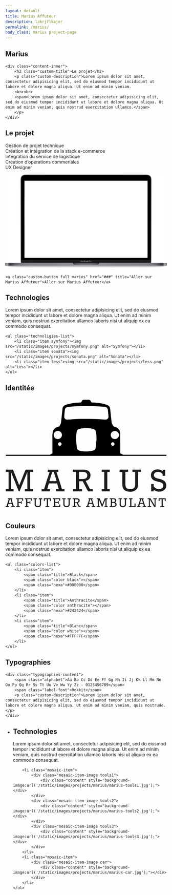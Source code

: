 ```yaml
---
layout: default
title: Marius Affuteur
description: lakrjflkajer
permalink: /marius/
body_class: marius project-page
---
```


<section class="header-project-wrapper">
    <span class="multiline">
        <h1 class="custom-main-title">Marius</h1>
    </span>
</section>

<section class="concept-wrapper padding-section">
    <div class="background" style="background-image: url('http://bit.ly/2m0axvo');"></div>

    <div class="content-inner">
        <h2 class="custom-title">Le projet</h2>
        <p class="custom-description">Lorem ipsum dolor sit amet, consectetur adipisicing elit, sed do eiusmod tempor incididunt ut labore et dolore magna aliqua. Ut enim ad minim veniam.
        <br><br>
        <span>Lorem ipsum dolor sit amet, consectetur adipisicing elit, sed do eiusmod tempor incididunt ut labore et dolore magna aliqua. Ut enim ad minim veniam, quis nostrud exercitation ullamco.</span>
        </p>
    </div>
</section>

<section class="roles-wrapper padding-section">
    <h2 class="custom-title">Le projet</h2>
    <p class="custom-description">
        Gestion de projet technique<br>
        Création et intégration de la stack e-commerce<br>
        Intégration du service de logistique<br>
        Création d’opérations commeriales<br>
        UX Designer
    </p>
</section>

<section class="screen-insitu-wrapper padding-section">
    <div class="screen-wrapper">
        <img class="screen" src="/static/images/projects/screen.png" alt="Écran">
        <div class="website" style="background-image: url('');"></div>
    </div>

    <a class="custom-button full marius" href="###" title="Aller sur Marius Affuteur">Aller sur Marius Affuteur</a>
</section>

<section class="technoligies-wrapper padding-section">
    <div class="content-inner">
        <h2 class="custom-title left black">Technologies</h2>
        <p class="custom-description left gray">Lorem ipsum dolor sit amet, consectetur adipisicing elit, sed do eiusmod tempor incididunt ut labore et dolore magna aliqua. Ut enim ad minim veniam, quis nostrud exercitation ullamco laboris nisi ut aliquip ex ea commodo consequat.</p>
    </div>

    <ul class="technoligies-list">
        <li class="item symfony"><img src="/static/images/projects/symfony.png" alt="Symfony"></li>
        <li class="item sonata"><img src="/static/images/projects/sonata.png" alt="Sonata"></li>
        <li class="item less"><img src="/static/images/projects/less.png" alt="Less"></li>
    </ul>
</section>

<section class="identity-wrapper padding-section">
    <h2 class="custom-title center black">Identitée</h2>
    <div class="marius-logo">
        <svg xmlns="http://www.w3.org/2000/svg" viewBox="0 0 281.9 199.3">
            <style>.st0{fill:#1d1e1c}.st2{fill:none;stroke:#000;stroke-width:2;stroke-miterlimit:10}</style>
            <path class="st0" d="M12.1 176.4v1.6h-1.3c.6 1.8 1.1 3.2 1.4 4.3.3 1.1.6 1.8.7 2.1l.9 3c.3 1 .6 1.9.8 2.7h1.8v1.5h-6V190h2l-1.1-4H5.4l-1.1 4h2v1.5h-6V190h1.8c.3-.9.5-1.9.8-2.9.3-1 .6-2 1-3.1.3-1 .7-2.1 1-3.1.3-1 .7-2 1-3H4.7v-1.6h7.4zm-1.2 8c-.2-.6-.4-1.4-.7-2.4-.3-1.1-.7-2.4-1.3-4h-1c-.6 1.6-1 2.9-1.3 4-.3 1.1-.6 1.9-.7 2.4h5zM23.2 184.6v5.4h2v1.5H19V190h2v-12.1h-2v-1.6h12v4.2h-1.7v-2.7h-6.2v5h4.1v-1.5h1.3v4.7h-1.3v-1.5h-4zM38.4 184.6v5.4h2v1.5h-6.2V190h2v-12.1h-2v-1.6h12v4.2h-1.7v-2.7h-6.2v5h4.1v-1.5h1.3v4.7h-1.3v-1.5h-4zM49.2 177.9v-1.6h5.9v1.6h-1.9v8.6c0 .6.1 1.1.2 1.5.1.4.3.8.6 1.1.3.3.6.5 1.1.7.4.1 1 .2 1.6.2.7 0 1.2-.1 1.7-.2.5-.2.8-.4 1.1-.7s.5-.7.6-1.1c.1-.4.2-1 .2-1.5V178h-1.9v-1.6h5.9v1.6h-2v8.6c0 .9-.1 1.8-.4 2.4-.3.7-.7 1.2-1.2 1.6-.5.4-1.1.7-1.7.9s-1.4.3-2.1.3c-1.2 0-2.1-.1-2.9-.4-.7-.3-1.3-.7-1.7-1.2-.4-.5-.7-1-.9-1.7-.2-.6-.2-1.3-.2-2v-.5-1-1.4-1.5-1.5-2.7h-2zM70.1 190h2.3v-12.1h-3.5v3h-1.7v-4.6h12.4v4.6h-1.7v-3h-3.4V190h2.3v1.5h-6.7V190zM83 190h2v-12.1h-2v-1.6h12.8v4.2h-1.7v-2.7h-6.9v5H92v-1.5h1.3v4.7H92v-1.5h-4.7v5.4h6.9v-2.8h1.7v4.3H83V190zM99.4 177.9v-1.6h5.9v1.6h-1.9v8.6c0 .6.1 1.1.2 1.5.1.4.3.8.6 1.1.3.3.6.5 1.1.7.4.1 1 .2 1.6.2.7 0 1.2-.1 1.7-.2.5-.2.8-.4 1.1-.7s.5-.7.6-1.1.2-1 .2-1.5V178h-1.9v-1.6h5.9v1.6h-2v8.6c0 .9-.1 1.8-.4 2.4-.3.7-.7 1.2-1.2 1.6-.5.4-1.1.7-1.7.9-.7.2-1.4.3-2.1.3-1.2 0-2.1-.1-2.9-.4-.7-.3-1.3-.7-1.7-1.2-.4-.5-.7-1-.9-1.7-.2-.6-.2-1.3-.2-2v-.5-1-1.4-1.5-1.5-2.7h-2zM117.7 190h2.1v-12.1h-2.1v-1.6h7.2c.9 0 1.6.1 2.2.3s1.1.5 1.6.8c.4.3.7.8.9 1.2.2.5.3 1 .3 1.6 0 1-.3 1.9-.8 2.6-.6.7-1.4 1.1-2.6 1.3l3.1 5.8h1.9v1.5h-3.3l-3.7-7.1H122v5.5h2v1.5h-6.3V190zm7.1-7.1c.6 0 1-.1 1.4-.2.4-.2.7-.4.9-.6s.4-.5.5-.8c.1-.3.1-.6.1-.9 0-.7-.3-1.3-.8-1.7-.5-.4-1.3-.6-2.2-.6h-2.8v5h2.9zM152.7 176.4v1.6h-1.3c.6 1.8 1.1 3.2 1.4 4.3.3 1.1.6 1.8.7 2.1l.9 3c.3 1 .6 1.9.8 2.7h1.8v1.5h-6V190h2l-1.1-4h-5.8l-1.1 4h2v1.5h-6V190h1.8c.3-.9.5-1.9.8-2.9.3-1 .6-2 1-3.1.3-1 .7-2.1 1-3.1.3-1 .7-2 1-3h-1.3v-1.6h7.4zm-1.2 8c-.2-.6-.4-1.4-.7-2.4-.3-1.1-.7-2.4-1.3-4h-1c-.6 1.6-1 2.9-1.3 4-.3 1.1-.6 1.9-.7 2.4h5zM161.7 177.9h-1.9v-1.6h5.1l2.2 5.5 2.2 5.5 4.4-11h5.1v1.6h-1.9V190h1.9v1.5h-5.6V190h1.7v-11.9l-5.5 13.4h-.6l-5.4-13.4V190h1.7v1.5h-5.5V190h1.9v-12.1zM184.4 190v-12.1h-1.9v-1.6h6.4c.9 0 1.7.1 2.3.3.6.2 1.1.5 1.5.9.4.4.7.8.8 1.2.2.5.3 1 .3 1.5 0 .4-.1.8-.2 1.1-.1.3-.3.7-.4.9-.2.3-.4.5-.7.7-.3.2-.5.4-.8.5.4.1.8.3 1.1.5.3.2.6.5.9.8s.4.7.6 1.1c.1.4.2.8.2 1.3s-.1.9-.2 1.4-.5.9-.9 1.4c-.4.4-1 .8-1.8 1-.8.3-1.7.4-2.9.4h-6.2V190h1.9zm4.3-7.2c.6 0 1-.1 1.4-.2.4-.1.7-.3.9-.5.2-.2.4-.5.5-.8.1-.3.2-.6.2-.9 0-.4-.1-.7-.2-1.1-.1-.3-.3-.6-.6-.8-.3-.2-.6-.4-1-.5-.4-.1-.9-.2-1.5-.2h-1.8v4.9h2.1zm-2.2 7.2h2.2c.7 0 1.2-.1 1.7-.2s.8-.3 1.1-.6c.3-.2.5-.5.6-.9.1-.3.2-.7.2-1.2 0-.3-.1-.7-.2-1-.1-.3-.3-.6-.6-.8-.3-.2-.6-.4-1.1-.6-.5-.1-1-.2-1.7-.2h-2.3v5.5zM197.8 177.9v-1.6h5.9v1.6h-1.9v8.6c0 .6.1 1.1.2 1.5.1.4.3.8.6 1.1.3.3.6.5 1.1.7.4.1 1 .2 1.6.2.7 0 1.2-.1 1.7-.2.5-.2.8-.4 1.1-.7.3-.3.5-.7.6-1.1s.2-1 .2-1.5V178H207v-1.6h5.9v1.6h-2v8.6c0 .9-.1 1.8-.4 2.4-.3.7-.7 1.2-1.2 1.6-.5.4-1.1.7-1.7.9s-1.4.3-2.1.3c-1.2 0-2.1-.1-2.9-.4-.7-.3-1.3-.7-1.7-1.2-.4-.5-.7-1-.9-1.7-.2-.6-.2-1.3-.2-2v-.5-1-1.4-1.5-1.5-2.7h-2zM216.1 190h2.1v-12.1h-2.1v-1.6h6.2v1.6h-2V190h5.4v-4.4h1.9v5.9h-11.5V190zM241.8 176.4v1.6h-1.3c.6 1.8 1.1 3.2 1.4 4.3.3 1.1.6 1.8.7 2.1l.9 3c.3 1 .6 1.9.8 2.7h1.8v1.5h-6V190h2l-1.1-4h-5.8l-1.1 4h2v1.5h-6V190h1.8c.3-.9.5-1.9.8-2.9.3-1 .6-2 1-3.1.3-1 .7-2.1 1-3.1.3-1 .7-2 1-3h-1.3v-1.6h7.4zm-1.2 8c-.2-.6-.4-1.4-.7-2.4-.3-1.1-.7-2.4-1.3-4h-1c-.6 1.6-1 2.9-1.3 4-.3 1.1-.6 1.9-.7 2.4h5zM248.7 190h2.2v-12.1h-2.2v-1.6h5l7.2 12.4v-10.8h-2.2v-1.6h6.2v1.6h-2.3v13.6h-2.4l-7.6-13.1V190h2.2v1.5h-6.2V190zM270.8 190h2.3v-12.1h-3.5v3h-1.7v-4.6h12.4v4.6h-1.7v-3h-3.4V190h2.3v1.5h-6.7V190z"/><g><path class="st0" d="M5.5 130.2H.7v-3.9h12.6l5.5 13.7 5.4 13.7 11.1-27.4h12.8v3.9h-4.8v30.1h4.8v3.8H34v-3.8h4.4v-29.7l-13.6 33.5h-1.4L9.9 130.6v29.7h4.4v3.8H.7v-3.8h4.9v-30.1zM92.5 126.3v3.9h-3.3c1.5 4.5 2.7 8 3.6 10.7.9 2.6 1.4 4.4 1.7 5.2.8 2.5 1.6 5 2.4 7.4.7 2.4 1.4 4.7 2 6.9h4.5v3.8h-15v-3.8h4.9l-2.8-10.1H76l-2.8 10.1h4.9v3.8H63.3v-3.8h4.5c.6-2.3 1.3-4.8 2.1-7.3s1.6-5.1 2.4-7.7c.8-2.6 1.7-5.2 2.6-7.7.9-2.5 1.7-5 2.5-7.4h-3.3v-3.9h18.4zm-2.9 20c-.4-1.4-1-3.5-1.8-6.1-.8-2.6-1.9-6-3.3-10h-2.4c-1.4 4-2.5 7.3-3.3 10-.8 2.6-1.4 4.7-1.8 6.1h12.6zM118.2 160.3h5.3v-30.1h-5.3v-3.9h18.1c2.2 0 4 .2 5.6.7 1.6.5 2.9 1.1 3.9 2 1 .9 1.8 1.9 2.3 3.1.5 1.2.7 2.5.7 4 0 2.6-.7 4.7-2.1 6.4-1.4 1.7-3.5 2.8-6.4 3.4l7.7 14.5h4.8v3.8h-8.3l-9.3-17.6h-6.3v13.8h5.1v3.8h-15.7v-3.9zm17.9-17.7c1.4 0 2.6-.2 3.5-.6.9-.4 1.7-.9 2.2-1.5.5-.6.9-1.3 1.1-2.1.2-.8.3-1.6.3-2.3 0-1.9-.7-3.3-2-4.3s-3.1-1.6-5.5-1.6h-7.1v12.4h7.5zM168.5 160.3h4.4v-30.1h-4.4v-3.9h14v3.9h-4.3v30.1h4.3v3.8h-14v-3.8zM199.7 130.2v-3.9h14.8v3.9h-4.7v21.5c0 1.4.1 2.6.4 3.7.3 1.1.8 2 1.4 2.7.7.7 1.5 1.3 2.6 1.6 1.1.4 2.4.6 4 .6 1.7 0 3.1-.2 4.2-.6 1.1-.4 2-1 2.7-1.7.7-.8 1.1-1.7 1.4-2.8.3-1.1.4-2.4.4-3.8v-21.2h-4.7v-3.9H237v3.9h-4.9v21.5c0 2.4-.4 4.4-1.1 6-.7 1.7-1.7 3-3 4.1-1.2 1-2.7 1.8-4.3 2.3-1.7.5-3.4.7-5.2.7-2.9 0-5.3-.4-7.1-1.1-1.8-.7-3.3-1.7-4.3-2.9s-1.8-2.6-2.1-4.2c-.4-1.6-.6-3.2-.6-4.9v-1.2-2.5-3.4-3.8-3.7-6.7h-4.7zM269 164.7c-3.7 0-7-1.1-9.7-3.4v2.9h-4.4v-12.7h4.4v3.8c1.3 1.7 2.7 3 4.2 3.8 1.5.8 3.3 1.2 5.3 1.2 1.1 0 2.1-.2 3-.5.9-.3 1.7-.7 2.3-1.3.6-.5 1.1-1.2 1.5-1.9.3-.7.5-1.6.5-2.4 0-1.2-.3-2.2-.8-3-.6-.8-1.3-1.5-2.3-2-1-.5-2.1-1-3.4-1.3-1.3-.3-2.7-.7-4.1-1-1.5-.3-2.9-.7-4.2-1.2-1.3-.5-2.5-1.2-3.5-2s-1.8-1.8-2.4-3.1c-.6-1.2-.9-2.7-.9-4.5 0-1.7.3-3.2.9-4.4.6-1.3 1.5-2.3 2.5-3.2 1.1-.9 2.3-1.5 3.8-1.9 1.4-.4 3-.7 4.6-.7 1.6 0 3.1.3 4.6.8 1.5.5 2.8 1.3 4.1 2.2v-2.4h4.4V137H275v-2.7c-1-1.4-2.1-2.4-3.4-3.1-1.3-.7-2.8-1-4.6-1-1.2 0-2.3.1-3.2.4-.9.3-1.7.7-2.3 1.2-.6.5-1.1 1.1-1.4 1.7-.3.7-.5 1.4-.5 2.2 0 1.3.3 2.4 1 3.1.7.8 1.6 1.4 2.7 1.9s2.4.9 3.7 1.2c1.4.3 2.8.6 4.2 1 1.4.4 2.7.9 3.9 1.5 1.2.6 2.3 1.3 3.2 2.2.9.9 1.7 2 2.2 3.2.5 1.2.8 2.7.8 4.3 0 1.5-.3 2.9-.9 4.2-.6 1.3-1.5 2.4-2.6 3.4s-2.4 1.7-4 2.2c-1.2.6-3 .8-4.8.8z"/></g><g><path d="M202.9 98.7c-2-.6-2-.6-2-2.7 0-10.7 0-21.4-.1-32.1-.1-6.4-3.3-10.7-9.2-12.3-2-.6-3.3-1.3-4.1-3.4-.7-1.8-1.9-3.3-1.9-5.4 0-.7-.1-1.4-.2-2.1l-1.5-13.8c-.3-2.6-.4-5.3-.9-7.9-.6-3.6-3.4-5.3-6.6-6.3-7.8-2.4-15.7-3.6-23.9-3.6-1.7 0-2.5-.4-3-2-.7-2-2.1-3.1-4.4-2.9-2.3.2-4.6 0-6.8 0-3.2 0-3.9.4-5.1 3.4-.4 1.1-1 1.5-2.1 1.5-8.4-.1-16.6 1.2-24.6 3.6-3.6 1.1-6.3 3.1-6.7 7.1l-.3 3.6c-.7 6.9-1.5 13.9-2.2 20.8-.1.8-.4 1.5-.7 2.2-.5 1.1-1.3 2.1-1.6 3.2-.3 1-.8 1.3-1.8 1.5-5.5 1.1-9.2 4.1-10.4 9.8-.8 3.8-.7 7.6-.6 11.5.1 8.2 0 16.5.1 24.7 0 1-.5 1.3-1.3 1.5-.9.3-1.8.7-2.6 1.3-.5.4-.9.8-1.1 1.2H206c-.7-1.2-1.7-2-3.1-2.4zM95.2 84.6c-1.7 0-2.9-1.2-3-3 0-1.8 1.3-3.1 3-3.1 1.6 0 3 1.4 3 3 .1 1.7-1.3 3.1-3 3.1zm-3.6-11.7c-4 0-7.1-3.2-7.1-7.2s3.1-7.1 7.2-7.1c4 0 7.2 3.1 7.2 7.1 0 4-3.3 7.2-7.3 7.2zm67.5 3.5c-.3 3.9-.8 7.7-1.2 11.6-.3 2.6-1.8 4.4-4.3 4.9-3.1.7-6.3 1.3-9.5 1.5-5 .3-10 .1-14.9-1.4-2.5-.8-4-2.3-4.3-5l-.3-3.3c-.3-2.6-.5-5.3-.8-7.9-.2-1.7-.1-8.9.1-10.8.2-2.1.5-4.2.8-6.3.3-2.3 1.7-3.8 3.9-4.3 2.8-.7 5.7-1.3 8.5-1.5 5.6-.5 11.3-.3 16.7 1.4 2.4.7 3.8 2.2 4.3 4.6 1.3 5.4 1.4 10.9 1 16.5zm15.1-37.5c-5.2-.4-10.4-.9-15.6-1-10.2-.2-20.5-.3-30.7-.2-6.3.1-12.7.7-19 1.2-3.5.3-6.2-1.8-6-5.2.2-3.7.5-7.4 1-11.1.5-4.2 2.2-5.6 6.4-6 10.4-.9 20.8-1.7 31.3-1.8 6.4.2 12.8.4 19.2.8 4.5.2 9.1.7 13.6 1 2.5.2 4.7 2.8 4.9 5.8.3 3.7.7 7.4 1 11.1.2 3.3-2.6 5.7-6.1 5.4zm15.7 44.7c-.4.4-.9.8-1.5.9-1.9.4-3.7-1.2-3.6-3 0-1.6 1.4-3 3-3 2.2 0 4.1 2.9 2.1 5.1zm1.5-10.8c-4 0-7.2-3.2-7.2-7.1 0-3.9 3.3-7 7.2-7 4 0 7.2 3.3 7.2 7.1-.1 3.9-3.3 7-7.2 7z"/><path class="st2" d="M.8 101.2h280.7"/></g>
        </svg>
    </div>
    <h2 class="custom-title center black">Couleurs</h2>
    <p class="custom-description center gray">Lorem ipsum dolor sit amet, consectetur adipisicing elit, sed do eiusmod tempor incididunt ut labore et dolore magna aliqua. Ut enim ad minim veniam, quis nostrud exercitation ullamco laboris nisi ut aliquip ex ea commodo consequat.</p>

    <ul class="colors-list">
        <li class="item">
            <span class="title">Black</span>
            <span class="color black"></span>
            <span class="hexa">#000000</span>
        </li>
        <li class="item">
            <span class="title">Anthracite</span>
            <span class="color anthracite"></span>
            <span class="hexa">#242424</span>
        </li>
        <li class="item">
            <span class="title">Blanc</span>
            <span class="color white"></span>
            <span class="hexa">#FFFFFF</span>
        </li>
    </ul>
</section>

<section class="typographies-wrapper padding-section">
    <h2 class="custom-title left white">Typographies</h2>
    
    <div class="typographies-content">
        <span class="alphabet">Aa Bb Cc Dd Ee Ff Gg Hh Ii Jj Kk Ll Mm Nn Oo Pp Qq Rr Ss Tt Uu Vv Ww Yy Zz - 0123456789</span>
        <span class="label-font">Rokkit</span>
        <p class="custom-description">Lorem ipsum dolor sit amet, consectetur adipisicing elit, sed do eiusmod tempor incididunt ut labore et dolore magna aliqua. Ut enim ad minim veniam, quis nostrude.</p>
    </div>
</section>

<section class="mosaic-wrapper full-width">
    <ul class="mosaic-list">
        <li class="mosaic-item">
            <div class="mosaic-item-image description">
                <div class="content-inner">
                    <h2 class="custom-title left black">Technologies</h2>
                    <p class="custom-description left gray">Lorem ipsum dolor sit amet, consectetur adipisicing elit, sed do eiusmod tempor incididunt ut labore et dolore magna aliqua. Ut enim ad minim veniam, quis nostrud exercitation ullamco laboris nisi ut aliquip ex ea commodo consequat.</p>
                </div>
            </div>
        </li>

        <li class="mosaic-item">
            <div class="mosaic-item-image tools1">
                <div class="content" style="background-image:url('/static/images/projects/marius/marius-tools1.jpg');"></div>
            </div>
            <div class="mosaic-item-image tools2">
                <div class="content" style="background-image:url('/static/images/projects/marius/marius-tools2.jpg');"></div>
            </div>
            <div class="mosaic-item-image tools3">
                <div class="content" style="background-image:url('/static/images/projects/marius/marius-tools3.jpg');"></div>
            </div>
        </li>
        <li class="mosaic-item">
            <div class="mosaic-item-image car">
                <div class="content" style="background-image:url('/static/images/projects/marius/marius-car.jpg');"></div>
            </div>
        </li>
    </ul>
</section>